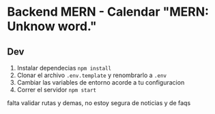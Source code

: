 # Backend MERN - Calendar "MERN: Unknow word."

## Dev

1. Instalar dependecias `npm install`
2. Clonar el archivo `.env.template` y renombrarlo a `.env`
3. Cambiar las variables de entorno acorde a tu configuracion
4. Correr el servidor `npm start`


falta validar rutas y demas, no estoy segura de noticias y de faqs